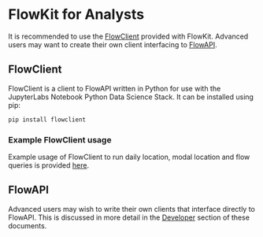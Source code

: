 # FlowKit for Analysts

It is recommended to use the [FlowClient](#flowclient) provided with FlowKit. Advanced users may want to create their own client interfacing to [FlowAPI](#flowapi).

<a name="flowclient">

## FlowClient

FlowClient is a client to FlowAPI written in Python for use with the JupyterLabs Notebook Python Data Science Stack. It can be installed using pip:

```bash
pip install flowclient
```

### Example FlowClient usage

Example usage of FlowClient to run daily location, modal location and flow queries is provided [here](../analyst/example_usage/).


<a name="flowapi">

## FlowAPI

Advanced users may wish to write their own clients that interface directly to FlowAPI. This is discussed in more detail in the [Developer](developer/roadmap.md) section of these documents.
